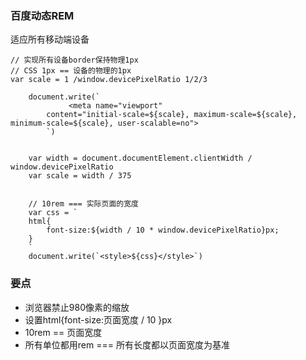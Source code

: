 ### 百度动态REM

适应所有移动端设备

```
// 实现所有设备border保持物理1px
// CSS 1px == 设备的物理的1px
var scale = 1 /window.devicePixelRatio 1/2/3
	
	document.write(`
			 <meta name="viewport"
        content="initial-scale=${scale}, maximum-scale=${scale}, minimum-scale=${scale}, user-scalable=no"> 
		`)


	var width = document.documentElement.clientWidth / window.devicePixelRatio
	var scale = width / 375


	// 10rem === 实际页面的宽度
	var css = `
	html{
		font-size:${width / 10 * window.devicePixelRatio}px;
	}
	`
	document.write(`<style>${css}</style>`)
```

### 要点

 - 浏览器禁止980像素的缩放
 - 设置html{font-size:页面宽度 / 10 }px
 - 10rem == 页面宽度
 - 所有单位都用rem === 所有长度都以页面宽度为基准
